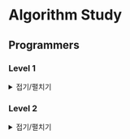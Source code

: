 # Algorithm Study

## Programmers

### Level 1

<details>
    <summary>접기/펼치기</summary>
    <pre markdown="1">
- 숫자 문자열과 영단어
- 신규 아이디 추천
- 없는 숫자 더하기
- 로또의 최고 순위와 최저 순위
- 음양 더하기
- 내적
- 소수 만들기
- K번째수
- 폰켓몬
- 약수의 개수와 덧셈
- 3진법 뒤집기
- 예산 (.)
- 두 개 뽑아서 더하기
- 나머지가 1이 되는 수 찾기
- [1차] 비밀지도
- x만큼 간격이 있는 n개의 숫자
- 행열의 덧셈
- 핸드폰 번호 가리기
- 하샤드 수 
- 평균 구하기 
- 콜라츠 추측
- 짝수와 홀수
- 제일 작은 수 제거하기
- 정수 제곱근 판별
- 정수 내림차순으로 배치하기
- 자연수 뒤집어 배열로 만들기
- 자릿수 더하기
- 직사각형 별찍기
- 이상한 문자 만들기
- 약수의 합
- 시저 암호
- 문자열을 정수로 바꾸기
- 수박수박수박수박수박수?
- 서울에서 김서방 찾기
- 문자열 다루기 기본
- 문자열 내림차순으로 배치하기
- 문자열 내 p와 y의 개수
- 두 정수 사이의 합
- 나누어 떨어지는 숫자 배열
- 같은 숫자는 싫어
- 가운데 글자 가져오기
- 부족한 금액 계산하기
- 최대공약수와 최소공배수
- 소수 찾기 (풀어야할 문제)
- 문자열 내 마음대로 정렬하기 (풀어야할 문제)
</details>

### Level 2

<details>
    <summary>접기/펼치기</summary>
    <pre markdown="1">
- JadenCase 문자열 만들기
- 최솟값 만들기
- 최댓값과 최솟값
- 숫자의 표현
- 다음 큰 숫자
- 올바른 괄호
- 스킬트리
- 이진 변환 반복하기
- 짝지어 제거하기
- 타겟 넘버
- N개의 최소공배수 (다시 풀어보기)
- 다리를 지나는 트럭
- 124 나라의 숫자 (다시 풀어보기)
- 멀쩡한 사각형 (.)
</details>

